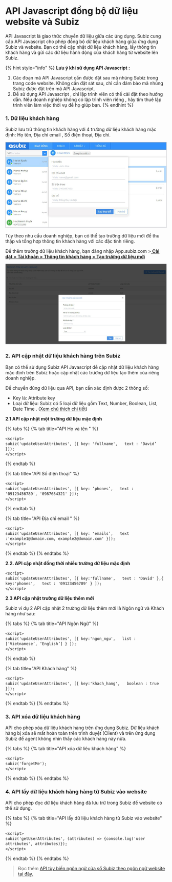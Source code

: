# API Javascript đồng bộ dữ liệu website và Subiz

API Javascript là giao thức chuyển dữ liệu giữa các ứng dụng. Subiz cung cấp API Javascript  cho phép đồng bộ dữ liệu khách hàng giữa ứng dụng Subiz và website. Bạn có thể cập nhật dữ liệu khách hàng, lấy thông tin khách hàng và gửi các dữ liệu hành động của khách hàng từ website lên Subiz.

{% hint style="info" %}
 **Lưu ý khi sử dụng API Javascript** **:**

1. Các đoạn mã API Javascript  cần được đặt sau mã nhúng Subiz trong trang code website. Không cần đặt sát sau, chỉ cần đảm bảo mã nhúng Subiz được đặt trên mã API Javascript. 
2. Để sử dụng API Javascript ,  chỉ lập trình viên có thể cài đặt theo hướng dẫn. Nếu doanh nghiệp không có lập trình viên riêng , hãy tìm thuê lập trình viên làm việc thời vụ để họ giúp bạn.
{% endhint %}

### 1. Dữ liệu khách hàng

Subiz lưu trữ thông tin khách hàng với 4 trường dữ liệu khách hàng mặc định: Họ tên, Địa chỉ email , Số điện thoại, Địa chỉ. 

![D&#x1EEF; li&#x1EC7;u kh&#xE1;ch h&#xE0;ng m&#x1EB7;c &#x111;&#x1ECB;nh tr&#xEA;n Subiz](../../.gitbook/assets/1.-user-info.jpg)

Tùy  theo nhu cầu doanh nghiệp, bạn có thể tạo trường dữ liệu mới để thu thập và tổng hợp thông tin khách hàng với các đặc tính riêng. 

Để thêm trường dữ liệu khách hàng, bạn đăng nhập App.subiz.com &gt;[ **Cài đặt &gt; Tài khoản &gt; Thông tin khách hàng &gt; Tạo trường dữ liệu mới**](https://app.subiz.com/settings/user-attributes#)**​**

![T&#x1EA1;o th&#xEA;m tr&#x1B0;&#x1EDD;ng d&#x1EEF; li&#x1EC7;u c&#x1EE7;a kh&#xE1;ch h&#xE0;ng](../../.gitbook/assets/2.-tao-moi.jpg)

### **2. API cập nhật dữ liệu khách hàng trên Subiz**

Bạn có thể sử dụng Subiz API Javascript để cập nhật dữ liệu khách hàng mặc định trên Subiz hoặc cập nhật các trường dữ liệu tạo thêm của riêng doanh nghiệp.

Để chuyển đúng dữ liệu qua API, bạn cần xác định được  2 thông số:

* Key là: Attribute key 
* Loại dữ liệu: Subiz có 5 loại dữ liệu gồm Text, Number, Boolean, List, Date Time . \([Xem chú thích chi tiết](https://help.subiz.com/su-dung-subiz-nang-cao/quan-ly-du-lieu/thong-tin-khach-hang#tuy-chinh-thong-tin-khach-hang)\) 

**2.1 API cập nhật một trường dữ liệu mặc định** 

{% tabs %}
{% tab title="API Họ và tên " %}
```text
<script>
subiz('updateUserAttributes', [{ key: 'fullname',   text : 'David’ }]);
</script>
```
{% endtab %}

{% tab title="API Số điện thoại" %}
```text
<script>
subiz('updateUserAttributes', [{ key: ’phones’,   text : '09123456789', '0987654321' }]);
</script>
```
{% endtab %}

{% tab title="API Địa chỉ email " %}
```text
<script>
subiz('updateUserAttributes', [{ key: 'emails’,   text :'example1@domain.com, example2@domain.com' }]);
</script>
```
{% endtab %}
{% endtabs %}

**2.2. API cập nhật đồng thời nhiều trường dữ liệu mặc định** 

```text
<script>
subiz('updateUserAttributes', [{ key:'fullname',   text : 'David' },{ key:'phones',   text : '09123456789' } ]);
</script>
```

**2.3 API cập nhật trường dữ liệu thêm mới**

Subiz ví dụ 2 API cập nhật 2 trường dữ liệu thêm mới là Ngôn ngữ và Khách hàng như sau:

{% tabs %}
{% tab title="API Ngôn Ngữ" %}
```text
<script>
subiz('updateUserAttributes', [{ key:'ngon_ngu',   list : [‘Vietnamese’, ‘English’] } ]);
</script>
```
{% endtab %}

{% tab title="API Khách hàng" %}
```text
<script>
subiz('updateUserAttributes', [{ key:'khach_hang',   boolean : true }]);
</script>
```
{% endtab %}
{% endtabs %}

### 3. API xóa dữ liệu khách hàng

API cho phép xóa dữ liệu khách hàng trên ứng dụng Subiz. Dữ liệu khách hàng bị xóa sẽ mất hoàn toàn trên trình duyệt \(Client\) và trên ứng dụng Subiz để agent không nhìn thấy các khách hàng này nữa.

{% tabs %}
{% tab title="API xóa dữ liệu khách hàng" %}
```text
<script>
subiz('forgetMe');
</script>
```
{% endtab %}
{% endtabs %}

### 4. API lấy dữ liệu khách hàng hàng từ Subiz vào website

API cho phép đọc dữ liệu khách hàng đã lưu trữ trong Subiz để website có thể sử dụng.

{% tabs %}
{% tab title="API lấy dữ liệu khách hàng từ Subiz vào website" %}
```text
<script>
subiz('getUserAttributes', (attributes) => {console.log('user attributes', attributes)});
</script>
```
{% endtab %}
{% endtabs %}

> Đọc thêm [API tùy biến ngôn ngữ cửa sổ Subiz theo ngôn ngữ website tại đây.](https://help.subiz.com/bat-dau-voi-subiz/thiet-lap-moi-truong-tuong-tac/tich-hop-subiz-len-website/cac-ngon-ngu-ho-tro-tren-cua-so-subiz-chat)



